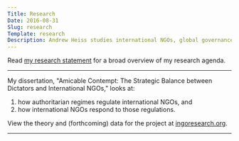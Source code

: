 ```yaml
---
Title: Research
Date: 2016-08-31
Slug: research
Template: research
Description: Andrew Heiss studies international NGOs, global governance, authoritarian regimes, and the Middle East.
---
```


Read [my research statement](/files/research/2017-09-01-andrew-heiss-research-statement.pdf) for a broad overview of my research agenda.

---

My dissertation, "Amicable Contempt: The Strategic Balance between Dictators and International NGOs," looks at:

1. how authoritarian regimes regulate international NGOs, and
2. how international NGOs respond to those regulations.

View the theory and (forthcoming) data for the project at [ingoresearch.org](https://www.ingoresearch.org/).

---
